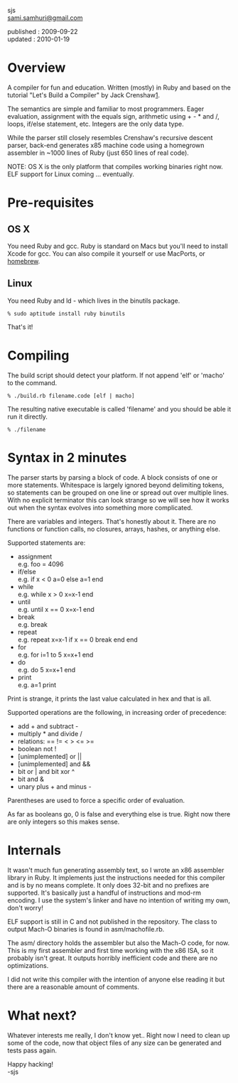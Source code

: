 sjs<br>
[sami.samhuri@gmail.com](mailto:sami.samhuri@gmail.com)<br>

published : 2009-09-22<br>
updated   : 2010-01-19


Overview
========

A compiler for fun and education.  Written (mostly) in Ruby and based
on the tutorial "Let's Build a Compiler" by Jack Crenshaw[1].

[1]: http://compilers.iecc.com/crenshaw/

The semantics are simple and familiar to most programmers.  Eager
evaluation, assignment with the equals sign, arithmetic using + - *
and /, loops, if/else statement, etc.  Integers are the only data
type.

While the parser still closely resembles Crenshaw's recursive descent
parser, back-end generates x85 machine code using a homegrown
assembler in ~1000 lines of Ruby (just 650 lines of real code).

NOTE: OS X is the only platform that compiles working binaries right
now.  ELF support for Linux coming ... eventually.


Pre-requisites
==============

OS X
----

You need Ruby and gcc.  Ruby is standard on Macs but you'll need to
install Xcode for gcc.  You can also compile it yourself or use
MacPorts, or [homebrew](http://github.com/mxcl/homebrew).

Linux
-----

You need Ruby and ld - which lives in the binutils package.

    % sudo aptitude install ruby binutils

That's it!


Compiling
=========

The build script should detect your platform.  If not append 'elf' or
'macho' to the command.

    % ./build.rb filename.code [elf | macho]

The resulting native executable is called 'filename' and you should be
able it run it directly.

    % ./filename


Syntax in 2 minutes
===================

The parser starts by parsing a block of code.  A block consists of one
or more statements.  Whitespace is largely ignored beyond delimiting
tokens, so statements can be grouped on one line or spread out over
multiple lines.  With no explicit terminator this can look strange so
we will see how it works out when the syntax evolves into something
more complicated.

There are variables and integers.  That's honestly about it.  There
are no functions or function calls, no closures, arrays, hashes, or
anything else.

Supported statements are:

 * assignment<br>   e.g. foo = 4096
 * if/else<br>      e.g. if x < 0 a=0 else a=1 end
 * while<br>        e.g. while x > 0 x=x-1 end
 * until<br>        e.g. until x == 0 x=x-1 end
 * break<br>        e.g. break
 * repeat<br>       e.g. repeat x=x-1 if x == 0 break end end
 * for<br>          e.g. for i=1 to 5 x=x+1 end
 * do<br>           e.g. do 5 x=x+1 end
 * print<br>        e.g. a=1 print

Print is strange, it prints the last value calculated in hex and that
is all.

Supported operations are the following, in increasing order of
precedence:

 * add + and subtract -
 * multiply * and divide /
 * relations: == != < > <= >=
 * boolean not !
 * [unimplemented] or ||
 * [unimplemented] and &&
 * bit or | and bit xor ^
 * bit and &
 * unary plus + and minus -

Parentheses are used to force a specific order of evaluation.

As far as booleans go, 0 is false and everything else is true.  Right
now there are only integers so this makes sense.


Internals
=========

It wasn't much fun generating assembly text, so I wrote an x86
assembler library in Ruby.  It implements just the instructions needed
for this compiler and is by no means complete.  It only does 32-bit
and no prefixes are supported.  It's basically just a handful of
instructions and mod-rm encoding.  I use the system's linker and have
no intention of writing my own, don't worry!

ELF support is still in C and not published in the repository.  The
class to output Mach-O binaries is found in asm/machofile.rb.

The asm/ directory holds the assembler but also the Mach-O code, for
now.  This is my first assembler and first time working with the x86
ISA, so it probably isn't great.  It outputs horribly inefficient code
and there are no optimizations.

I did not write this compiler with the intention of anyone else
reading it but there are a reasonable amount of comments.


What next?
==========

Whatever interests me really, I don't know yet..  Right now I need to
clean up some of the code, now that object files of any size can be
generated and tests pass again.


Happy hacking!<br>
-sjs